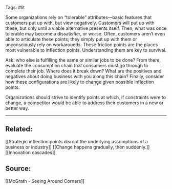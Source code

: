 Tags: #lit 

Some organizations rely on “tolerable” attributes—basic features that customers put up with, but view negatively. Customers will put up with these, but only until a viable alternative presents itself. Then, what was once tolerable may become a dissatisfier, or worse. Often, customers aren’t even able to articulate these points; they simply put up with them or unconsciously rely on workarounds. These friction points are the places most vulnerable to inflection points. Understanding them are key to survival. 

Ask: who else is fulfilling the same or similar jobs to be done? From there, evaluate the consumption chain that consumers must go through to complete their job. Where does it break down? What are the positives and negatives about doing business with you along this chain? Finally, consider how these configurations are likely to change given possible inflection points. 

Organizations should strive to identify points at which, if constraints were to change, a competitor would be able to address their customers in a new or better way. 

---
## Related:
[[Strategic inflection points disrupt the underlying assumptions of a business or industry]]
[[Change happens gradually, then suddenly.]]
[[Innovation cascades]]

## Source:
[[McGrath - Seeing Around Corners]]